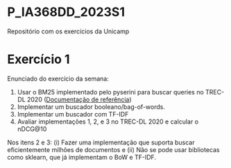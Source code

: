 # P_IA368DD_2023S1
Repositório com os exercícios da Unicamp

# Exercício 1

Enunciado do exercício da semana:

1. Usar o BM25 implementado pelo pyserini para buscar queries no TREC-DL 2020 ([Documentação de referência](https://github.com/castorini/pyserini/blob/master/docs/experiments-msmarco-passage.md))
2. Implementar um buscador booleano/bag-of-words.
3. Implementar um buscador com TF-IDF
4. Avaliar implementações 1, 2, e 3 no TREC-DL 2020 e calcular o nDCG@10

Nos itens 2 e 3: (i) Fazer uma implementação que suporta buscar eficientemente milhões de documentos e (ii) Não se pode usar bibliotecas como sklearn, que já implementam o BoW e TF-IDF.